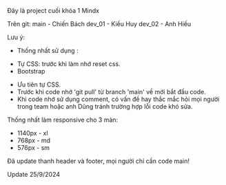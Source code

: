 Đây là project cuối khóa 1 Mindx

Trên git:
main - Chiến Bách
dev_01 - Kiều Huy
dev_02 - Anh Hiếu

Lưu ý: 
- Thống nhất sử dụng :
+ Tự CSS: trước khi làm nhớ reset css.
+ Bootstrap
- Ưu tiên tự CSS.
- Trước khi code nhớ 'git pull' từ branch 'main' về mới bắt đầu code.
- Khi code nhớ sử dụng comment, có vấn đề hay thắc mắc hỏi mọi người trong team hoặc anh Dũng tránh trường hợp lỗi code khó sửa.

Thống nhất làm responsive cho 3 màn:
- 1140px - xl
- 768px - md
- 576px - sm

Đã update thanh header và footer, mọi người chỉ cần code main!

Update 25/9/2024
